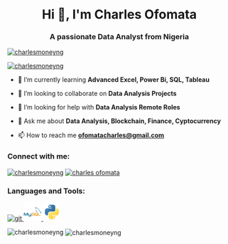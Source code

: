 <h1 align="center">Hi 👋, I'm Charles Ofomata</h1>
<h3 align="center">A passionate Data Analyst from Nigeria</h3>

<p align="left"> <a href="https://github.com/ryo-ma/github-profile-trophy"><img src="https://github-profile-trophy.vercel.app/?username=charlesmoneyng" alt="charlesmoneyng" /></a> </p>

<p align="left"> <a href="https://twitter.com/charlesmoneyng" target="blank"><img src="https://img.shields.io/twitter/follow/charlesmoneyng?logo=twitter&style=for-the-badge" alt="charlesmoneyng" /></a> </p>

- 🌱 I’m currently learning **Advanced Excel, Power Bi, SQL, Tableau**

- 👯 I’m looking to collaborate on **Data Analysis Projects**

- 🤝 I’m looking for help with **Data Analysis Remote Roles**

- 💬 Ask me about **Data Analysis, Blockchain, Finance, Cyptocurrency**

- 📫 How to reach me **ofomatacharles@gmail.com**

<h3 align="left">Connect with me:</h3>
<p align="left">
<a href="https://twitter.com/charlesmoneyng" target="blank"><img align="center" src="https://raw.githubusercontent.com/rahuldkjain/github-profile-readme-generator/master/src/images/icons/Social/twitter.svg" alt="charlesmoneyng" height="30" width="40" /></a>
<a href="https://fb.com/charles ofomata" target="blank"><img align="center" src="https://raw.githubusercontent.com/rahuldkjain/github-profile-readme-generator/master/src/images/icons/Social/facebook.svg" alt="charles ofomata" height="30" width="40" /></a>
</p>

<h3 align="left">Languages and Tools:</h3>
<p align="left"> <a href="https://git-scm.com/" target="_blank" rel="noreferrer"> <img src="https://www.vectorlogo.zone/logos/git-scm/git-scm-icon.svg" alt="git" width="40" height="40"/> </a> <a href="https://www.mysql.com/" target="_blank" rel="noreferrer"> <img src="https://raw.githubusercontent.com/devicons/devicon/master/icons/mysql/mysql-original-wordmark.svg" alt="mysql" width="40" height="40"/> </a> <a href="https://www.python.org" target="_blank" rel="noreferrer"> <img src="https://raw.githubusercontent.com/devicons/devicon/master/icons/python/python-original.svg" alt="python" width="40" height="40"/> </a> </p>

<p><img align="left" src="https://github-readme-stats.vercel.app/api/top-langs?username=charlesmoneyng&show_icons=true&locale=en&layout=compact" alt="charlesmoneyng" /></p>

<p>&nbsp;<img align="center" src="https://github-readme-stats.vercel.app/api?username=charlesmoneyng&show_icons=true&locale=en" alt="charlesmoneyng" /></p>
